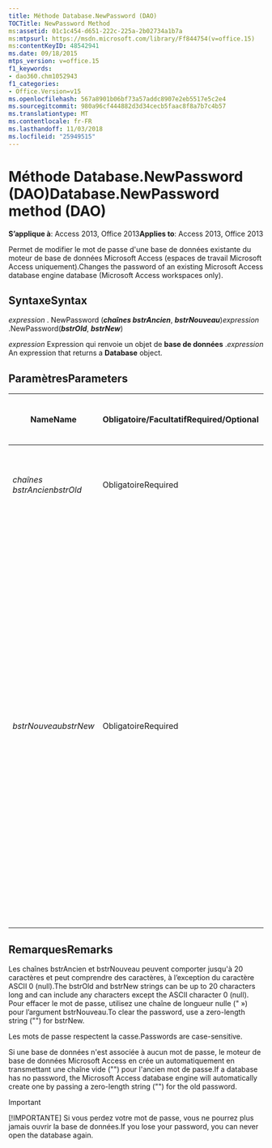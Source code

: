 ```yaml
---
title: Méthode Database.NewPassword (DAO)
TOCTitle: NewPassword Method
ms:assetid: 01c1c454-d651-222c-225a-2b02734a1b7a
ms:mtpsurl: https://msdn.microsoft.com/library/Ff844754(v=office.15)
ms:contentKeyID: 48542941
ms.date: 09/18/2015
mtps_version: v=office.15
f1_keywords:
- dao360.chm1052943
f1_categories:
- Office.Version=v15
ms.openlocfilehash: 567a8901b06bf73a57addc8907e2eb5517e5c2e4
ms.sourcegitcommit: 980a96cf444882d3d34cecb5faac8f8a7b7c4b57
ms.translationtype: MT
ms.contentlocale: fr-FR
ms.lasthandoff: 11/03/2018
ms.locfileid: "25949515"
---
```

# <a name="databasenewpassword-method-dao"></a><span data-ttu-id="04d04-102">Méthode Database.NewPassword (DAO)</span><span class="sxs-lookup"><span data-stu-id="04d04-102">Database.NewPassword method (DAO)</span></span>

<span data-ttu-id="04d04-103">**S’applique à**: Access 2013, Office 2013</span><span class="sxs-lookup"><span data-stu-id="04d04-103">**Applies to**: Access 2013, Office 2013</span></span>

<span data-ttu-id="04d04-104">Permet de modifier le mot de passe d'une base de données existante du moteur de base de données Microsoft Access (espaces de travail Microsoft Access uniquement).</span><span class="sxs-lookup"><span data-stu-id="04d04-104">Changes the password of an existing Microsoft Access database engine database (Microsoft Access workspaces only).</span></span>

## <a name="syntax"></a><span data-ttu-id="04d04-105">Syntaxe</span><span class="sxs-lookup"><span data-stu-id="04d04-105">Syntax</span></span>

<span data-ttu-id="04d04-106">*expression* . NewPassword (***chaînes bstrAncien***, ***bstrNouveau***)</span><span class="sxs-lookup"><span data-stu-id="04d04-106">*expression* .NewPassword(***bstrOld***, ***bstrNew***)</span></span>

<span data-ttu-id="04d04-107">*expression* Expression qui renvoie un objet de **base de données** .</span><span class="sxs-lookup"><span data-stu-id="04d04-107">*expression* An expression that returns a **Database** object.</span></span>

## <a name="parameters"></a><span data-ttu-id="04d04-108">Paramètres</span><span class="sxs-lookup"><span data-stu-id="04d04-108">Parameters</span></span>

<table>
<colgroup>
<col style="width: 25%" />
<col style="width: 25%" />
<col style="width: 25%" />
<col style="width: 25%" />
</colgroup>
<thead>
<tr class="header">
<th><p><span data-ttu-id="04d04-109">Name</span><span class="sxs-lookup"><span data-stu-id="04d04-109">Name</span></span></p></th>
<th><p><span data-ttu-id="04d04-110">Obligatoire/Facultatif</span><span class="sxs-lookup"><span data-stu-id="04d04-110">Required/Optional</span></span></p></th>
<th><p><span data-ttu-id="04d04-111">Type de données</span><span class="sxs-lookup"><span data-stu-id="04d04-111">Data Type</span></span></p></th>
<th><p><span data-ttu-id="04d04-112">Description</span><span class="sxs-lookup"><span data-stu-id="04d04-112">Description</span></span></p></th>
</tr>
</thead>
<tbody>
<tr class="odd">
<td><p><span data-ttu-id="04d04-113"><em>chaînes bstrAncien</em></span><span class="sxs-lookup"><span data-stu-id="04d04-113"><em>bstrOld</em></span></span></p></td>
<td><p><span data-ttu-id="04d04-114">Obligatoire</span><span class="sxs-lookup"><span data-stu-id="04d04-114">Required</span></span></p></td>
<td><p><span data-ttu-id="04d04-115"><strong>Chaîne</strong></span><span class="sxs-lookup"><span data-stu-id="04d04-115"><strong>String</strong></span></span></p></td>
<td><p><span data-ttu-id="04d04-116">Définition actuelle de la propriété <strong>Password</strong> de l'objet <strong>Database</strong>.</span><span class="sxs-lookup"><span data-stu-id="04d04-116">The current setting of the <strong>Password</strong> property of the <strong>Database</strong> object.</span></span></p></td>
</tr>
<tr class="even">
<td><p><span data-ttu-id="04d04-117"><em>bstrNouveau</em></span><span class="sxs-lookup"><span data-stu-id="04d04-117"><em>bstrNew</em></span></span></p></td>
<td><p><span data-ttu-id="04d04-118">Obligatoire</span><span class="sxs-lookup"><span data-stu-id="04d04-118">Required</span></span></p></td>
<td><p><span data-ttu-id="04d04-119"><strong>Chaîne</strong></span><span class="sxs-lookup"><span data-stu-id="04d04-119"><strong>String</strong></span></span></p></td>
<td><p><span data-ttu-id="04d04-120">Le nouveau paramètre de la propriété de <strong>mot de passe</strong> de l’objet de <strong>base de données</strong> .</span><span class="sxs-lookup"><span data-stu-id="04d04-120">The new setting of the <strong>Password</strong> property of the <strong>Database</strong> object.</span></span></p>
<p><span data-ttu-id="04d04-121"><strong>Remarque</strong>: utilisez des mots de passe forts combinant des majuscules et minuscules, nombres et des symboles.</span><span class="sxs-lookup"><span data-stu-id="04d04-121"><strong>NOTE</strong>: Use strong passwords that combine upper- and lowercase letters, numbers, and symbols.</span></span> <span data-ttu-id="04d04-122">Les mots de passe faibles ne regroupent pas ces éléments.</span><span class="sxs-lookup"><span data-stu-id="04d04-122">Weak passwords don't mix these elements.</span></span> <span data-ttu-id="04d04-123">Mot de passe fort : Y6dh!et5.</span><span class="sxs-lookup"><span data-stu-id="04d04-123">Strong password: Y6dh!et5.</span></span> <span data-ttu-id="04d04-124">Mot de passe faible : Maison27.</span><span class="sxs-lookup"><span data-stu-id="04d04-124">Weak password: House27.</span></span> <span data-ttu-id="04d04-125">Utilisez un mot de passe fort dont vous pouvez vous souvenir sans devoir le noter.</span><span class="sxs-lookup"><span data-stu-id="04d04-125">Use a strong password that you can remember so that you don't have to write it down.</span></span></p>
</td>
</tr>
</tbody>
</table>


## <a name="remarks"></a><span data-ttu-id="04d04-126">Remarques</span><span class="sxs-lookup"><span data-stu-id="04d04-126">Remarks</span></span>

<span data-ttu-id="04d04-127">Les chaînes bstrAncien et bstrNouveau peuvent comporter jusqu'à 20 caractères et peut comprendre des caractères, à l’exception du caractère ASCII 0 (null).</span><span class="sxs-lookup"><span data-stu-id="04d04-127">The bstrOld and bstrNew strings can be up to 20 characters long and can include any characters except the ASCII character 0 (null).</span></span> <span data-ttu-id="04d04-128">Pour effacer le mot de passe, utilisez une chaîne de longueur nulle (" ») pour l’argument bstrNouveau.</span><span class="sxs-lookup"><span data-stu-id="04d04-128">To clear the password, use a zero-length string ("") for bstrNew.</span></span>

<span data-ttu-id="04d04-129">Les mots de passe respectent la casse.</span><span class="sxs-lookup"><span data-stu-id="04d04-129">Passwords are case-sensitive.</span></span>

<span data-ttu-id="04d04-130">Si une base de données n'est associée à aucun mot de passe, le moteur de base de données Microsoft Access en crée un automatiquement en transmettant une chaîne vide ("") pour l'ancien mot de passe.</span><span class="sxs-lookup"><span data-stu-id="04d04-130">If a database has no password, the Microsoft Access database engine will automatically create one by passing a zero-length string ("") for the old password.</span></span>


> [!IMPORTANT]
> <span data-ttu-id="04d04-131">[!IMPORTANTE] Si vous perdez votre mot de passe, vous ne pourrez plus jamais ouvrir la base de données.</span><span class="sxs-lookup"><span data-stu-id="04d04-131">If you lose your password, you can never open the database again.</span></span>


